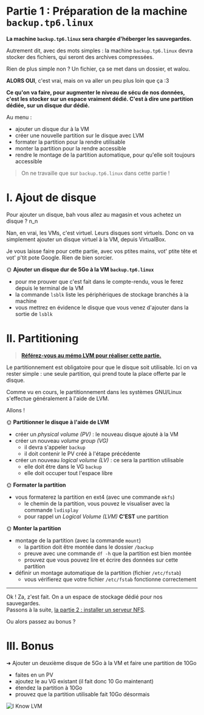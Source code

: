 # Partie 1 : Préparation de la machine `backup.tp6.linux`

**La machine `backup.tp6.linux` sera chargée d'héberger les sauvegardes.**

Autrement dit, avec des mots simples : la machine `backup.tp6.linux` devra stocker des fichiers, qui seront des archives compressées.

Rien de plus simple non ? Un fichier, ça se met dans un dossier, et walou.

**ALORS OUI**, c'est vrai, mais on va aller un peu plus loin que ça :3

**Ce qu'on va faire, pour augmenter le niveau de sécu de nos données, c'est les stocker sur un espace vraiment dédié. C'est à dire une partition dédiée, sur un disque dur dédié.**

Au menu :

- ajouter un disque dur à la VM
- créer une nouvelle partition sur le disque avec LVM
- formater la partition pour la rendre utilisable
- monter la partition pour la rendre accessible
- rendre le montage de la partition automatique, pour qu'elle soit toujours accessible

> On ne travaille que sur `backup.tp6.linux` dans cette partie !

# I. Ajout de disque

Pour ajouter un disque, bah vous allez au magasin et vous achetez un disque ? n_n

Nan, en vrai, les VMs, c'est virtuel. Leurs disques sont virtuels. Donc on va simplement ajouter un disque virtuel à la VM, depuis VirtualBox.

Je vous laisse faire pour cette partie, avec vos ptites mains, vot' ptite tête et vot' p'tit pote Google. Rien de bien sorcier.

🌞 **Ajouter un disque dur de 5Go à la VM `backup.tp6.linux`**

- pour me prouver que c'est fait dans le compte-rendu, vous le ferez depuis le terminal de la VM
- la commande `lsblk` liste les périphériques de stockage branchés à la machine
- vous mettrez en évidence le disque que vous venez d'ajouter dans la sortie de `lsblk`

# II. Partitioning

> [**Référez-vous au mémo LVM pour réaliser cette partie.**](../../cours/memos/lvm.md)

Le partitionnement est obligatoire pour que le disque soit utilisable. Ici on va rester simple : une seule partition, qui prend toute la place offerte par le disque.

Comme vu en cours, le partitionnement dans les systèmes GNU/Linux s'effectue généralement à l'aide de LVM.

Allons !

🌞 **Partitionner le disque à l'aide de LVM**

- créer un *physical volume (PV)* : le nouveau disque ajouté à la VM
- créer un nouveau *volume group (VG)*
  - il devra s'appeler `backup`
  - il doit contenir le PV créé à l'étape précédente
- créer un nouveau *logical volume (LV)* : ce sera la partition utilisable
  - elle doit être dans le VG `backup`
  - elle doit occuper tout l'espace libre

🌞 **Formater la partition**

- vous formaterez la partition en ext4 (avec une commande `mkfs`)
  - le chemin de la partition, vous pouvez le visualiser avec la commande `lvdisplay`
  - pour rappel un *Logical Volume (LVM)* **C'EST** une partition

🌞 **Monter la partition**

- montage de la partition (avec la commande `mount`)
  - la partition doit être montée dans le dossier `/backup`
  - preuve avec une commande `df -h` que la partition est bien montée
  - prouvez que vous pouvez lire et écrire des données sur cette partition
- définir un montage automatique de la partition (fichier `/etc/fstab`)
  - vous vérifierez que votre fichier `/etc/fstab` fonctionne correctement

---

Ok ! Za, z'est fait. On a un espace de stockage dédié pour nos sauvegardes.  
Passons à la suite, [la partie 2 : installer un serveur NFS](./part2.md).

Ou alors passez au bonus ?

# III. Bonus

➜ Ajouter un deuxième disque de 5Go à la VM et faire une partition de 10Go

- faites en un PV
- ajoutez le au VG existant (il fait donc 10 Go maintenant)
- étendez la partition à 10Go
- prouvez que la partition utilisable fait 10Go désormais

![I Know LVM](./pics/i_know_lvm.jpg)
